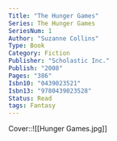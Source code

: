 ```yaml
---
Title: "The Hunger Games" 
Series: The Hunger Games
SeriesNum: 1
Author: "Suzanne Collins"
Type: Book
Category: Fiction
Publisher: "Scholastic Inc." 
Publish: "2008" 
Pages: "386" 
Isbn10: "0439023521" 
Isbn13: "9780439023528" 
Status: Read
tags: Fantasy
---
```


Cover::![[Hunger Games.jpg]]

